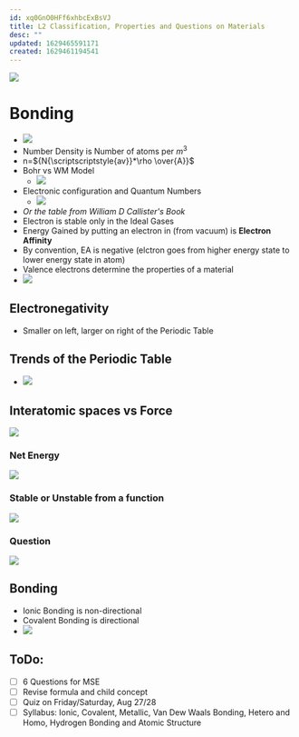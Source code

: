 ```yaml
---
id: xq0GnO0HFf6xhbcExBsVJ
title: L2 Classification, Properties and Questions on Materials
desc: ""
updated: 1629465591171
created: 1629461194541
---
```


![](/assets/images/2021-08-20-17-40-22.png)

# Bonding

- ![](/assets/images/2021-08-20-18-04-15.png)
- Number Density is Number of atoms per $m^3$
- n=${N{\scriptscriptstyle{av}}*\rho \over{A}}$
- Bohr vs WM Model
  - ![](/assets/images/2021-08-20-18-06-25.png)
- Electronic configuration and Quantum Numbers
  - ![](/assets/images/2021-08-20-18-07-15.png)
- _Or the table from William D Callister's Book_
- Electron is stable only in the Ideal Gases
- Energy Gained by putting an electron in (from vacuum) is **Electron Affinity**
- By convention, EA is negative (elctron goes from higher energy state to lower energy state in atom)
- Valence electrons determine the properties of a material
- ![](/assets/images/2021-08-20-18-12-50.png)

## Electronegativity

- Smaller on left, larger on right of the Periodic Table

## Trends of the Periodic Table

- ![](/assets/images/2021-08-20-18-14-51.png)

## Interatomic spaces vs Force

![](/assets/images/2021-08-20-18-17-53.png)

### Net Energy

![](/assets/images/2021-08-20-18-22-29.png)

### Stable or Unstable from a function

![](/assets/images/2021-08-20-18-26-01.png)

### Question

![](/assets/images/2021-08-20-18-39-09.png)

## Bonding 
* Ionic Bonding is non-directional 
* Covalent Bonding is directional
* ![](/assets/images/2021-08-20-18-50-39.png)

## **ToDo:**

- [ ] 6 Questions for MSE
- [ ] Revise formula and child concept
- [ ] Quiz on Friday/Saturday, Aug 27/28 
- [ ] Syllabus: Ionic, Covalent, Metallic, Van Dew Waals Bonding, Hetero and Homo, Hydrogen Bonding and Atomic Structure
